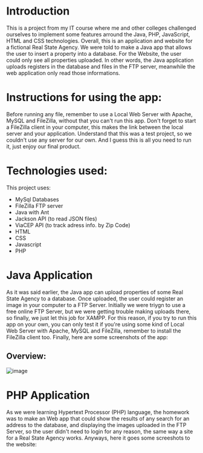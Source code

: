 # Introduction
This is a project from my IT course where me and other colleges challenged ourselves to implement some features arround the Java, PHP, JavaScript, HTML and CSS technologies. Overall, this is an application and website for a fictional Real State Agency. We were told to make a Java app that allows the user to insert a property into a database. For the Website, the user could only see all properties uploaded. In other words, the Java application uploads registers in the database and files in the FTP server, meanwhile the web application only read those informations.

# Instructions for using the app:
Before running any file, remember to use a Local Web Server with Apache, MySQL and FileZilla, without that you can't run this app. Don't forget to start a FileZilla client in your computer, this makes the link between the local server and your application. Understand that this was a test project, so we couldn't use any server for our own. And I guess this is all you need to run it, just enjoy our final product.

# Technologies used: 
This project uses:
- MySql Databases
- FileZilla FTP server
- Java with Ant
- Jackson API (to read JSON files)
- ViaCEP API (to track adress info. by Zip Code)
- HTML
- CSS
- Javascript
- PHP

# Java Application
As it was said earlier, the Java app can upload properties of some Real State Agency to a database. Once uploaded, the user could register an image in your computer to a FTP Server. Initially we were triygn to use a free online FTP Server, but we were getting trouble making uploads there, so finally, we just let this job for XAMPP. For this reason, if you try to run this app on your own, you can only test it if you're using some kind of Local Web Server with Apache, MySQL and FileZilla, remember to install the FileZilla client too. Finally, here are some screenshots of the app:
## Overview:
![image](https://github.com/user-attachments/assets/3953bfd2-bf43-46a0-854e-73d3dd59b153)


# PHP Application
As we were learning Hypertext Processor (PHP) language, the homework was to make an Web app that could show the results of any search for an address to the database, and displaying the images uploaded in the FTP Server, so the user didn't need to login for any reason, the same way a site for a Real State Agency works. Anyways, here it goes some screeshots to the website:

